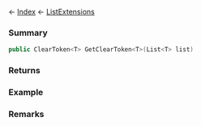 ← [Index](Api-Index) ← [ListExtensions](System.Collections.Generic.ListExtensions)

### Summary

```csharp
public ClearToken<T> GetClearToken<T>(List<T> list)
```

### Returns

### Example

### Remarks

